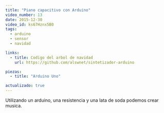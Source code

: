 ```yaml
---
title: "Piano capacitivo con Arduino"
video_number: 13
date: 2015-12-30
video_id: ks67Hznx5B0
tags:
  - arduino
  - sensor
  - navidad

links:
  - title: Codigo del arbol de navidad
    url: https://github.com/alswnet/sintetizador-arduino

piezas:
  - title: "Arduino Uno"

actualizado: true
---
```


Utilizando un arduino, una resistencia y una lata de soda podemos crear musica.

